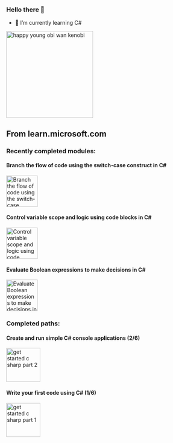 ### Hello there 👋

- 🌱 I’m currently learning C#
<img src="https://c.tenor.com/wRDlhL1R064AAAAC/tenor.gif" alt="happy young obi wan kenobi" width="230"/>
<br>

## From learn.microsoft.com

### Recently completed modules:

#### Branch the flow of code using the switch-case construct in C#
<img src="https://learn.microsoft.com/training/achievements/csharp-switch-case.svg" alt="Branch the flow of code using the switch-case construct in C#" width="83" />

#### Control variable scope and logic using code blocks in C#
<img src="https://learn.microsoft.com/en-us/training/achievements/csharp-code-blocks.svg" alt="Control variable scope and logic using code blocks in C#" width="83" />

#### Evaluate Boolean expressions to make decisions in C#
<img src="https://learn.microsoft.com/en-us/training/achievements/csharp-evaluate-boolean-expressions.svg" alt="Evaluate Boolean expressions to make decisions in C#" width="83" />

<br/>

### Completed paths:
#### Create and run simple C# console applications (2/6)
<img src="https://learn.microsoft.com/en-us/training/achievements/get-started-c-sharp-part-2.svg" alt="get started c sharp part 2" width="90" /> 

#### Write your first code using C# (1/6)
<img src="https://learn.microsoft.com/en-us/training/achievements/get-started-c-sharp-part-1.svg" alt="get started c sharp part 1" width="90" /> 

<!--
### Recently completed modules:

#### Challenge project - Develop foreach and if-elseif-else structures to process array data in C#
<img src="https://learn.microsoft.com/training/achievements/challenge-project-arrays-iteration-selection.svg" alt="Challenge project - Develop foreach and if-elseif-else structures to process array data in C#" width="83" />

#### Guided project - Develop foreach and if-elseif-else structures to process array data in C#
<img src="https://learn.microsoft.com/training/achievements/guided-project-arrays-iteration-selection.svg" alt="Guided project - Develop foreach and if-elseif-else structures to process array data in C#" width="83" />

#### Create readable code with conventions, whitespace, and comments in C#
<img src="https://learn.microsoft.com/training/achievements/csharp-readable-code.svg" alt="Create readable code with conventions, whitespace, and comments in C#" width="80" />

#### Store and iterate through sequences of data using Arrays and the foreach statement in C#
<img src="https://learn.microsoft.com/training/achievements/csharp-arrays.svg" alt="Store and iterate through sequences of data using Arrays and the foreach statement in C#" width="80" />

#### Call methods from the .NET Class Library using C#
<img src="https://learn.microsoft.com/en-us/training/achievements/csharp-call-methods.svg" alt="Call methods from the .NET Class Library using C#" width="80" />

#### Add decision logic to your code using `if`, `else`, and `else if` statements in C#
<img src="https://learn.microsoft.com/en-us/training/achievements/csharp-if-elseif-else.svg" alt="Add decision logic to your code using `if`, `else`, and `else if` statements in C#" width="80" />
-->
